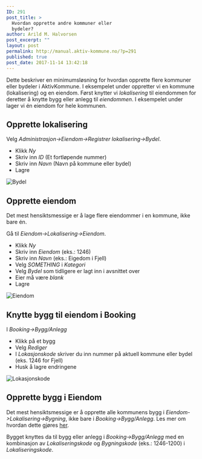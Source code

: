 ```yaml
---
ID: 291
post_title: >
  Hvordan opprette andre kommuner eller
  bydeler?
author: Arild M. Halvorsen
post_excerpt: ""
layout: post
permalink: http://manual.aktiv-kommune.no/?p=291
published: true
post_date: 2017-11-14 13:42:18
---
```

Dette beskriver en minimumsløsning for hvordan opprette flere kommuner eller bydeler i AktivKommune. I eksempelet under oppretter vi en kommune (lokalisering) og en eiendom. Først knytter vi *lokalisering* til eiendommen for deretter å knytte bygg eller anlegg til *eiendommen*. I eksempelet under lager vi én eiendom for hele kommunen.

## Opprette lokalisering
Velg *Administrasjon->Eiendom->Registrer lokalisering->Bydel*.
- Klikk *Ny*
- Skriv inn *ID* (Et fortløpende nummer)
- Skriv inn *Navn* (Navn på kommune eller bydel)
- Lagre

![Bydel](http://manual.aktiv-kommune.no/wp-content/uploads/2017/11/lokalisering_bydel-e1511167484971.png)

## Opprette eiendom
Det mest hensiktsmessige er å lage flere eiendommer i en kommune, ikke bare én.

Gå til *Eiendom->Lokalisering->Eiendom*.

- Klikk *Ny*
- Skriv inn *Eiendom* (eks.: 1246)
- Skriv inn *Navn* (eks.: Eigedom i Fjell)
- Velg *SOMETHING* i *Kategori*
- Velg *Bydel* som tidligere er lagt inn i avsnittet over 
- Eier må være *blank*
- Lagre

![Eiendom](http://manual.aktiv-kommune.no/wp-content/uploads/2017/11/eiendom_lokalisering-e1511170040257.png)

## Knytte bygg til eiendom i Booking
I *Booking->Bygg/Anlegg*
- Klikk på et bygg
- Velg *Rediger*
- I *Lokasjonskode* skriver du inn nummer på aktuell kommune eller bydel (eks. 1246 for Fjell)
- Husk å lagre endringene

![Lokasjonskode](http://manual.aktiv-kommune.no/wp-content/uploads/2017/11/lokasjonskode-e1511173813483.png)

## Opprette bygg i Eiendom
Det mest hensiktsmessige er å opprette alle kommunens bygg i *Eiendom->Lokalisering->Bygning*, ikke bare i *Booking->Bygg/Anlegg*. Les mer om hvordan dette gjøres [her](http://manual.aktiv-kommune.no/?p=321).

Bygget knyttes da til bygg eller anlegg i *Booking->Bygg/Anlegg* med en kombinasjon av *Lokaliseringskode* og *Bygningskode* (eks.: 1246-1200) i *Lokaliseringskode*.
